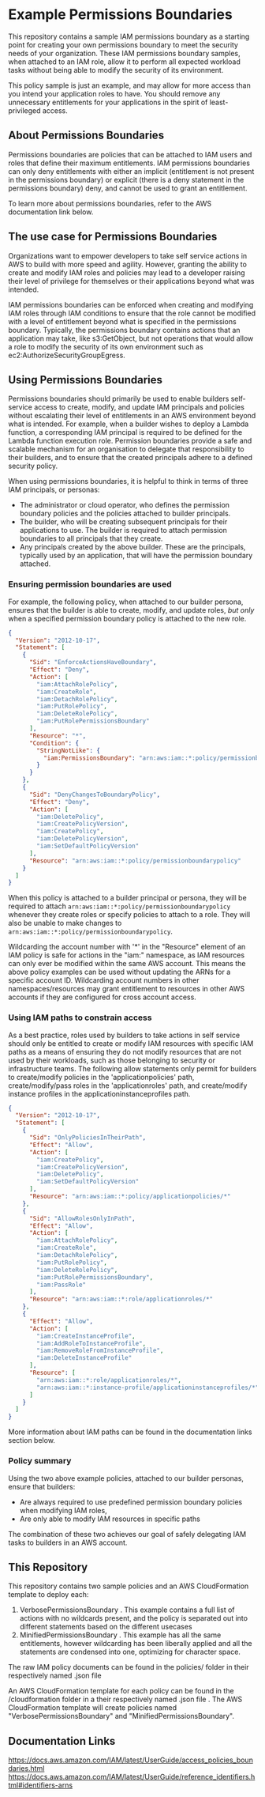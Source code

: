 
# Example Permissions Boundaries

This repository contains a sample IAM permissions boundary as a starting point for creating your own permissions boundary to meet the security needs of your organization. These IAM permissions boundary samples, when attached to an IAM role, allow it to perform all expected workload tasks without being able to modify the security of its environment.

This policy sample is just an example, and may allow for more access than you intend your application roles to have. You should remove any unnecessary entitlements for your applications in the spirit of least-privileged access.

## About Permissions Boundaries

Permissions boundaries are policies that can be attached to IAM users and roles that define their maximum entitlements. IAM permissions boundaries can only deny entitlements with either an implicit (entitlement is not present in the permissions boundary) or explicit (there is a deny statement in the permissions boundary) deny, and cannot be used to grant an entitlement.

To learn more about permissions boundaries, refer to the AWS documentation link below.

## The use case for Permissions Boundaries

Organizations want to empower developers to take self service actions in AWS to build with more speed and agility. However, granting the ability to create and modify IAM roles and policies may lead to a developer raising their level of privilege for themselves or their applications beyond what was intended.

IAM permissions boundaries can be enforced when creating and modifying IAM roles through IAM conditions to ensure that the role cannot be modified with a level of entitlement beyond what is specified in the permissions boundary. Typically, the permissions boundary contains actions that an application may take, like s3:GetObject, but not operations that would allow a role to modify the security of its own environment such as ec2:AuthorizeSecurityGroupEgress. 

## Using Permissions Boundaries

Permissions boundaries should primarily be used to enable builders self-service access to create, modify, and update IAM principals and policies without escalating their level of entitlements in an AWS environment beyond what is intended. For example, when a builder wishes to deploy a Lambda function, a corresponding IAM principal is required to be defined for the Lambda function execution role. Permission boundaries provide a safe and scalable mechanism for an organisation to delegate that responsibility to their builders, and to ensure that the created principals adhere to a defined security policy.

When using permissions boundaries, it is helpful to think in terms of three IAM principals, or personas:

- The administrator or cloud operator, who defines the permission boundary policies and the policies attached to builder principals.
- The builder, who will be creating subsequent principals for their applications to use. The builder is required to attach permission boundaries to all principals that they create.
- Any principals created by the above builder. These are the principals, typically used by an application, that will have the permission boundary attached.

### Ensuring permission boundaries are used

For example, the following policy, when attached to our builder persona, ensures that the builder is able to create, modify, and update roles, *but only* when a specified permission boundary policy is attached to the new role.


```json
{
  "Version": "2012-10-17",
  "Statement": [
    {
      "Sid": "EnforceActionsHaveBoundary",
      "Effect": "Deny",
      "Action": [
        "iam:AttachRolePolicy",
        "iam:CreateRole",
        "iam:DetachRolePolicy",
        "iam:PutRolePolicy",
        "iam:DeleteRolePolicy",
        "iam:PutRolePermissionsBoundary"
      ],
      "Resource": "*",
      "Condition": {
        "StringNotLike": {
          "iam:PermissionsBoundary": "arn:aws:iam::*:policy/permissionboundarypolicy"
        }
      }
    },
    {
      "Sid": "DenyChangesToBoundaryPolicy",
      "Effect": "Deny",
      "Action": [
        "iam:DeletePolicy",
        "iam:CreatePolicyVersion",
        "iam:CreatePolicy",
        "iam:DeletePolicyVersion",
        "iam:SetDefaultPolicyVersion"
      ],
      "Resource": "arn:aws:iam::*:policy/permissionboundarypolicy"
    }
  ]
}
```

When this policy is attached to a builder principal or persona, they will be required to attach `arn:aws:iam::*:policy/permissionboundarypolicy` whenever they create roles or specify policies to attach to a role. They will also be unable to make changes to `arn:aws:iam::*:policy/permissionboundarypolicy`.

Wildcarding the account number with '*' in the "Resource" element of an IAM policy is safe for actions in the "iam:" namespace, as IAM resources can only ever be modified within the same AWS account. This means the above policy examples can be used without updating the ARNs for a specific account ID. Wildcarding account numbers in other namespaces/resources may grant entitlement to resources in other AWS accounts if they are configured for cross account access.

### Using IAM paths to constrain access

As a best practice, roles used by builders to take actions in self service should only be entitled to create or modify IAM resources with specific IAM paths as a means of ensuring they do not modify resources that are not used by their workloads, such as those belonging to security or infrastructure teams. The following allow statements only permit for builders to create/modify policies in the 'applicationpolicies' path, create/modify/pass roles in the 'applicationroles' path, and create/modify instance profiles in the applicationinstanceprofiles path.

```json
{
  "Version": "2012-10-17",
  "Statement": [
    {
      "Sid": "OnlyPoliciesInTheirPath",
      "Effect": "Allow",
      "Action": [
        "iam:CreatePolicy",
        "iam:CreatePolicyVersion",
        "iam:DeletePolicy",
        "iam:SetDefaultPolicyVersion"
      ],
      "Resource": "arn:aws:iam::*:policy/applicationpolicies/*"
    },
    {
      "Sid": "AllowRolesOnlyInPath",
      "Effect": "Allow",
      "Action": [
        "iam:AttachRolePolicy",
        "iam:CreateRole",
        "iam:DetachRolePolicy",
        "iam:PutRolePolicy",
        "iam:DeleteRolePolicy",
        "iam:PutRolePermissionsBoundary",
        "iam:PassRole"
      ],
      "Resource": "arn:aws:iam::*:role/applicationroles/*"
    },
    {
      "Effect": "Allow",
      "Action": [
        "iam:CreateInstanceProfile",
        "iam:AddRoleToInstanceProfile",
        "iam:RemoveRoleFromInstanceProfile",
        "iam:DeleteInstanceProfile"
      ],
      "Resource": [
        "arn:aws:iam::*:role/applicationroles/*",
        "arn:aws:iam::*:instance-profile/applicationinstanceprofiles/*"
      ]
    }
  ]
}
```

More information about IAM paths can be found in the documentation links section below.

### Policy summary

Using the two above example policies, attached to our builder personas, ensure that builders:

- Are always required to use predefined permission boundary policies when modifying IAM roles,
- Are only able to modify IAM resources in specific paths 

The combination of these two achieves our goal of safely delegating IAM tasks to builders in an AWS account.

## This Repository

This repository contains two sample policies and an AWS CloudFormation template to deploy each:

1. VerbosePermissionsBoundary . This example contains a full list of actions with no wildcards present, and the policy is separated out into different statements based on the different usecases
2. MinifiedPermissionsBoundary . This example has all the same entitlements, however wildcarding has been liberally applied and all the statements are condensed into one, optimizing for character space.

The raw IAM policy documents can be found in the policies/ folder in their respectively named .json file

An AWS CloudFormation template for each policy can be found in the /cloudformation folder in a their respectively named .json file . The AWS CloudFormation template will create policies named "VerbosePermissionsBoundary" and "MinifiedPermissionsBoundary".
## Documentation Links

https://docs.aws.amazon.com/IAM/latest/UserGuide/access_policies_boundaries.html
https://docs.aws.amazon.com/IAM/latest/UserGuide/reference_identifiers.html#identifiers-arns